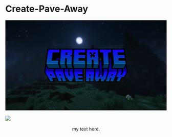 # Create-Pave-Away
![](https://github.com/GamerVerse722/Create-Pave-Away/blob/main/Create%20Pave%20Away%20Wide.png?raw=true)

[![](https://dcbadge.vercel.app/api/server/AjE6VMmRJ4)](https://discord.gg/AjE6VMmRJ4)
<div align="center">
  my text here.
</div>
